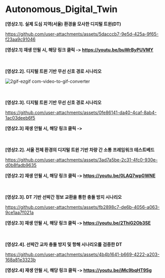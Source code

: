 # Autonomous_Digital_Twin

**[영상2.1]. 실제 도심 지역(서울) 환경을 모사한 디지털 트윈(DT)** 


https://github.com/user-attachments/assets/5dacccb7-9e5d-425a-9f65-f23aa9c91046

**[영상2.1] 재생 안될 시, 해당 링크 클릭 -> https://youtu.be/buWrByPUVMY**
<br>
<br>
<br>

**[영상2.2]. 디지털 트윈 기반 무선 신호 경로 시나리오**


![2gif-ezgif com-video-to-gif-converter](https://github.com/user-attachments/assets/16ff7abe-123a-45ce-b552-e02e90af8482)
<br>
<br>
<br>

**[영상2.3]. 디지털 트윈 기반 무선 신호 경로 시나리오**


https://github.com/user-attachments/assets/0fe86141-da40-4caf-8ab4-1ac03deeb6f5

**[영상2.3] 재생 안될 시, 해당 링크 클릭 ->**
<br>
<br>
<br>

**[영상2.2]. 서울 전체 환경의 디지털 트윈 기반 차량 간 소통 프레임워크 테스트베드**


https://github.com/user-attachments/assets/3ad7a5be-2c31-4fc0-930e-d0b8fadb9635


**[영상2.2] 재생 안될 시, 해당 링크 클릭 -> https://youtu.be/0LAQ7wpGWNE**
<br>
<br>
<br>

**[영상2.3]. DT 기반 선박간 정보 교환을 통한 충돌 방지 시나리오**


https://github.com/user-attachments/assets/fb2898c7-de6b-4056-a063-9ce1aa7f021a

**[영상2.3] 재생 안될 시, 해당 링크 클릭 -> https://youtu.be/2ThiG2Ob3SE**
<br>
<br>
<br>

**[영상2.4]. 선박간 교차 충돌 방지 및 항해 시나리오를 검증한 DT**


https://github.com/user-attachments/assets/4b4b1641-b669-4222-a203-168a81e3323b

**[영상2.4] 재생 안될 시, 해당 링크 클릭 -> https://youtu.be/jMc9bqHT9Sg**
